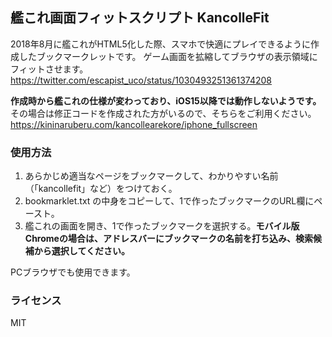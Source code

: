 ## 艦これ画面フィットスクリプト KancolleFit

2018年8月に艦これがHTML5化した際、スマホで快適にプレイできるように作成したブックマークレットです。
ゲーム画面を拡縮してブラウザの表示領域にフィットさせます。
https://twitter.com/escapist_uco/status/1030493251361374208

**作成時から艦これの仕様が変わっており、iOS15以降では動作しないようです。**
その場合は修正コードを作成された方がいるので、そちらをご利用ください。
https://kininaruberu.com/kancollearekore/iphone_fullscreen

### 使用方法

1. あらかじめ適当なページをブックマークして、わかりやすい名前（「kancollefit」など）をつけておく。
2. bookmarklet.txt の中身をコピーして、1で作ったブックマークのURL欄にペースト。
3. 艦これの画面を開き、1で作ったブックマークを選択する。**モバイル版Chromeの場合は、アドレスバーにブックマークの名前を打ち込み、検索候補から選択してください。**

PCブラウザでも使用できます。

### ライセンス

MIT